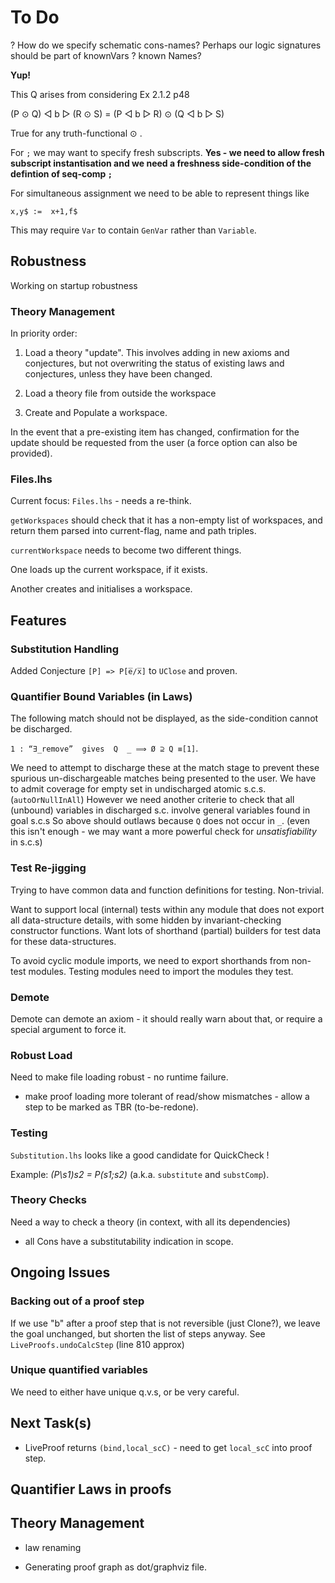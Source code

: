 # To Do

? How do we specify schematic cons-names?
Perhaps our logic signatures should be part of knownVars ?  known Names?

**Yup!**

This Q arises from considering Ex 2.1.2 p48

(P ⊙ Q) ◁ b ▷ (R ⊙ S) = (P ◁ b ▷ R) ⊙ (Q ◁ b ▷ S) 

True for any truth-functional ⊙ .

For `;` we may want to specify fresh subscripts.
**Yes - we need to allow fresh subscript instantisation
and we need a freshness side-condition of the defintion of seq-comp `;`**

For simultaneous assignment we need to be able to represent
things like

`x,y$ :=  x+1,f$`

This may require `Var` to contain `GenVar` rather than `Variable`.

## Robustness

Working on startup robustness

### Theory Management

In priority order:

1. Load a theory "update".
   This involves adding in new axioms and conjectures,
   but not overwriting the status of existing laws and conjectures,
   unless they have been changed.

2. Load a theory file from outside the workspace

3. Create and Populate a workspace.


In the event that a pre-existing item has changed,
confirmation for the update should be requested from the user
(a force option can also be provided).


### Files.lhs

Current focus: `Files.lhs` - needs a re-think.

`getWorkspaces` should check that it has a non-empty list of workspaces,
and return them parsed into current-flag, name and path triples.

`currentWorkspace` needs to become two different things.

One loads up the current workspace, if it exists.

Another creates and initialises a workspace.

## Features

### Substitution Handling


Added Conjecture `[P] => P[e̅/x̅]` to `UClose` and proven.


### Quantifier Bound Variables (in Laws)

The following match should not be displayed,
as the side-condition cannot be discharged.

`1 : “∃_remove”  gives  Q  _ ⟹ Ø ⊇ Q ≡[1]`.


We need to attempt to discharge these at the match stage
to prevent these spurious un-dischargeable matches being presented
to the user.
We have to admit coverage for empty set in undischarged atomic s.c.s. (`autoOrNullInAll`)
However we need another criterie to check that all (unbound) variables in discharged s.c. involve general variables found in goal s.c.s
So above should outlaws because `Q` does not occur in `_`.
(even this isn't enough - we may want a more powerful check
for *unsatisfiability* in s.c.s)

  
### Test Re-jigging

Trying to have common data and function definitions for testing. Non-trivial.

Want to support local (internal) tests within any module that does not export
all data-structure details, with some hidden by invariant-checking constructor functions.
Want lots of shorthand (partial) builders for test data for these data-structures.

To avoid cyclic module imports, we need to export shorthands from non-test modules.
Testing modules need to import the modules they test.


### Demote

 Demote can demote an axiom - it should really warn about that, or require a special argument to force it.

### Robust Load
Need to make file loading robust - no runtime failure.

* make proof loading more tolerant of read/show mismatches - allow a step to be marked as TBR (to-be-redone).

### Testing

`Substitution.lhs` looks like a good candidate for QuickCheck !

Example:  *(P\s1)s2 = P(s1;s2)* (a.k.a. `substitute` and `substComp`).

### Theory Checks

Need a way to check a theory (in context, with all its dependencies)

* all Cons have a substitutability indication in scope.

## Ongoing Issues

### Backing out of a proof step

If we use "b" after a proof step that is not reversible (just Clone?), we leave the goal unchanged,
but shorten the list of steps anyway. See `LiveProofs.undoCalcStep` (line 810 approx)

### Unique quantified variables


We need to either have unique q.v.s, or be very careful. 



## Next Task(s)


 
* LiveProof returns `(bind,local_scC)` - need to get `local_scC` into proof step.




## Quantifier Laws in proofs

## Theory Management

* law renaming

* Generating proof graph as dot/graphviz file.
  